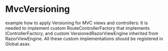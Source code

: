 MvcVersioning
=============

example how to apply Versioning for MVC views and controllers:
It is needed to implement custom RouteControllerFactory that implements IControllerFactory,
and custom VersionedRazorViewEngine inherited from RazorViewEngine. All these custom implementations should be registered in Global.asax.
